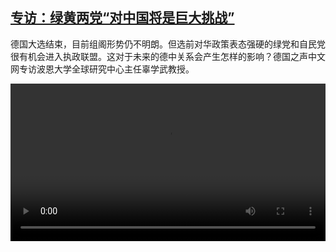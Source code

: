 <!--1632851225000-->
[专访：绿黄两党“对中国将是巨大挑战”](https://www.dw.com/zh/%E4%B8%93%E8%AE%BF%EF%BC%9A%E7%BB%BF%E9%BB%84%E4%B8%A4%E5%85%9A%E2%80%9C%E5%AF%B9%E4%B8%AD%E5%9B%BD%E5%B0%86%E6%98%AF%E5%B7%A8%E5%A4%A7%E6%8C%91%E6%88%98%E2%80%9D/a-59343772)
------

<p>德国大选结束，目前组阁形势仍不明朗。但选前对华政策表态强硬的绿党和自民党很有机会进入执政联盟。这对于未来的德中关系会产生怎样的影响？德国之声中文网专访波恩大学全球研究中心主任辜学武教授。</small></p><video src="https://tvdownloaddw-a.akamaihd.net/dwtv_video/flv/vdt_zh/2021/bchi210928_001_intguwahlfinal_sd_sor.mp4" controls style="width:100%"></video>
